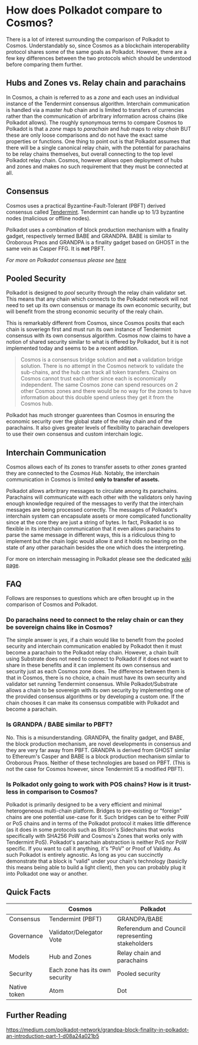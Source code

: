 # How does Polkadot compare to Cosmos?

There is a lot of interest surrounding the comparison of Polkadot to Cosmos. Understandably so, since Cosmos as a blockchain interoperability protocol shares some of the same goals as Polkadot. However, there are a few key differences between the two protocols which should be understood before comparing them further.

## Hubs and Zones vs. Relay chain and parachains

In Cosmos, a chain is referred to as a _zone_ and each uses an individual instance of the Tendermint consensus algorithm. Interchain communication is handled via a master _hub_ chain and is limited to transfers of currencies rather than the communication of arbritrary information across chains (like Polkadot allows). The roughly synonymous terms to compare Cosmos to Polkadot is that a _zone_ maps to _parachain_ and _hub_ maps to _relay chain_ BUT these are only loose comparisons and do not have the exact same properties or functions. One thing to point out is that Polkadot assumes that there will be a single canonical relay chain, with the potential for parachains to be relay chains themselves, but overall connecting to the top level Polkadot relay chain. Cosmos, however allows open deployment of hubs and zones and makes no such requirement that they must be connected at all. 

## Consensus

Cosmos uses a practical Byzantine-Fault-Tolerant (PBFT) derived consensus called [Tendermint](https://tendermint.com/docs/introduction/what-is-tendermint.html#what-is-tendermint). Tendermint can handle up to 1/3 byzantine nodes (malicious or offline nodes). 

Polkadot uses a combination of block production mechanism with a finality gadget, respectively termed BABE and GRANDPA. BABE is similar to Oroborous Praos and GRANDPA is a finality gadget based on GHOST in the same vein as Casper FFG. It is **not** PBFT.

<!-- right now this links to Rob's article but later will link to the wiki consensus page -->
_For more on Polkadot consensus please see [here](https://medium.com/polkadot-network/grandpa-block-finality-in-polkadot-an-introduction-part-1-d08a24a021b5)_

## Pooled Security

Polkadot is designed to _pool_ security through the relay chain validator set. This means that any chain which connects to the Polkadot network will not need to set up its own consensus or manage its own economic security, but will benefit from the strong economic security of the realy chain.

This is remarkably different from Cosmos, since Cosmos posits that each chain is soveriegn first and must run its own instance of Tendermint consensus with its own consensus algorithm. Cosmos now claims to have a notion of shared security similar to what is offered by Polkadot, but it is not implemented today and seems to be a recent addition.

> Cosmos is a consensus bridge solution and **not** a validation bridge solution. There is no attempt in the Cosmos network to validate the sub-chains, and the hub can track all token transfers. Chains on Cosmos cannot trust each other since each is economically independent. The same Cosmos zone can spend resources on 2 other Cosmos zones and there would be no way for the zones to have information about this double spend unless they get it from the Cosmos hub.

Polkadot has much stronger guarentees than Cosmos in ensuring the economic security over the global state of the relay chain and of the parachains. It also gives greater levels of flexibility to parachain developers to use their own consensus and custom interchain logic.

## Interchain Communication

Cosmos allows each of its zones to transfer assets to other zones granted they are connected to the _Cosmos Hub_. Notably, the interchain communication in Cosmos is limited **only to transfer of assets.**

Polkadot allows arbritrary messages to circulate among its parachains. Parachains will communicate with each other with the validators only having enough knowledge required of the messages to verify that the interchain messages are being processed correctly. The messages of Polkadot's interchain system can encapsulate assets or more complicated functionality since at the core they are just a string of bytes. In fact, Polkadot is so flexible in its interchain communication that it even allows parachains to parse the same message in different ways, this is a ridiculous thing to implement but the chain logic would allow it and it holds no bearing on the state of any other parachain besides the one which does the interpreting.

For more on interchain messaging in Polkadot please see the dedicated [wiki page](./interchain.md).

## FAQ

Follows are responses to questions which are often brought up in the comparison of Cosmos and Polkadot.

### Do parachains need to connect to the relay chain or can they be sovereign chains like in Cosmos?

The simple answer is _yes_, if a chain would like to benefit from the pooled security and interchain communication enabled by Polkadot then it must become a parachain to the Polkadot relay chain. However, a chain built using Substrate does not need to connect to Polkadot if it does not want to share in these benefits and it can implement its own consensus and security just as each Cosmos zone does. The difference between them is that in Cosmos, there is no choice, a chain must have its own security and validator set running Tendermint consensus. While Polkadot/Substrate allows a chain to be sovereign with its own security by implementing one of the provided consensus algorithms or by developing a custom one. If the chain chooses it can make its consensus compatible with Polkadot and become a parachain.

### Is GRANDPA / BABE similar to PBFT?

No. This is a misunderstanding. GRANDPA, the finality gadget, and BABE, the block production mechanism, are novel developments in consensus and they are very far away from PBFT. GRANDPA is derived from GHOST similar to Ethereum's Casper and BABE is a block production mechanism similar to Oroborous Praos. Neither of these technologies are based on PBFT. (This is not the case for Cosmos however, since Tendermint IS a modified PBFT).

### Is Polkadot only going to work with POS chains? How is it trust-less in comparison to Cosmos?

Polkadot is primarily designed to be a very efficient and minimal heterogeneous multi-chain platform. Bridges to pre-existing or "foreign" chains are one potential use-case for it. Such bridges can be to either PoW or PoS chains and in terms of the Polkadot protocol it makes little difference (as it does in some protocols such as Bitcoin's Sidechains that works specifically with SHA256 PoW and Cosmos's Zones that works only with Tendermint PoS). Polkadot's parachain abstraction is neither PoS nor PoW specific. If you want to call it anything, it's "PoV" or Proof of Validity. As such Polkadot is entirely agnostic. As long as you can succinctly demonstrate that a block is "valid" under your chain's technology (basiclly this means being able to build a light client), then you can probably plug it into Polkadot one way or another.

## Quick Facts

|   |Cosmos|Polkadot|
|---|---|---|
|Consensus|Tendermint (PBFT)|GRANDPA/BABE|
|Governance|Validator/Delegator Vote|Referendum and Council representing stakeholders|
|Models|Hub and Zones|Relay chain and parachains|
|Security|Each zone has its own security|Pooled security|
|Native token|Atom|Dot|


## Further Reading

https://medium.com/polkadot-network/grandpa-block-finality-in-polkadot-an-introduction-part-1-d08a24a021b5
